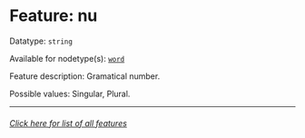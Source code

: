 # Feature: nu

Datatype: `string`

Available for nodetype(s): [`word`](wordnodefeatures.md)

Feature description: Gramatical number.

Possible values: Singular, Plural.

---
###### [Click here for list of all features](home.md)
